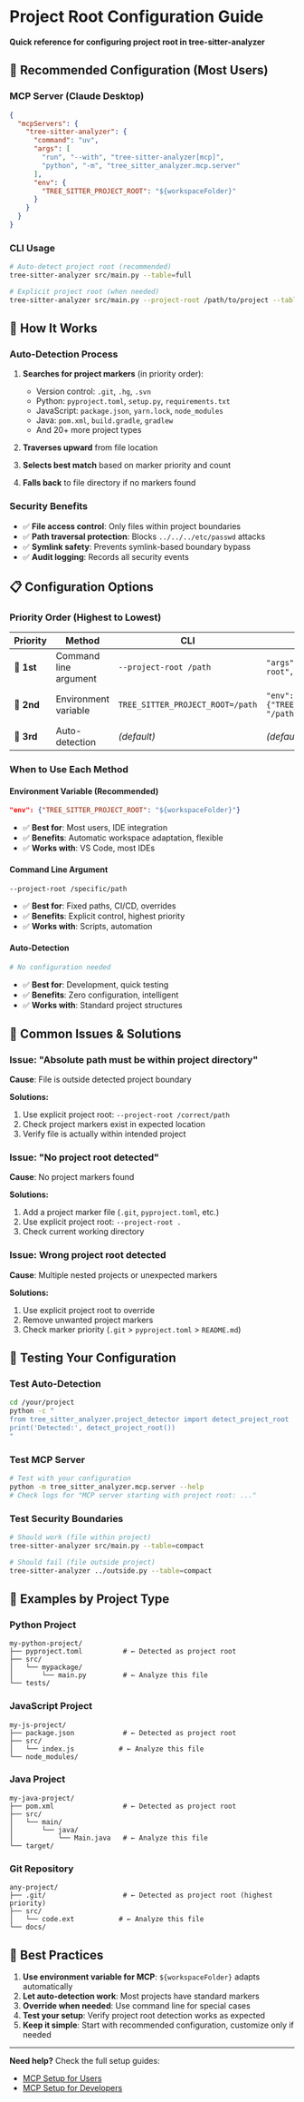 # Project Root Configuration Guide

**Quick reference for configuring project root in tree-sitter-analyzer**

## 🎯 Recommended Configuration (Most Users)

### MCP Server (Claude Desktop)

```json
{
  "mcpServers": {
    "tree-sitter-analyzer": {
      "command": "uv",
      "args": [
        "run", "--with", "tree-sitter-analyzer[mcp]",
        "python", "-m", "tree_sitter_analyzer.mcp.server"
      ],
      "env": {
        "TREE_SITTER_PROJECT_ROOT": "${workspaceFolder}"
      }
    }
  }
}
```

### CLI Usage

```bash
# Auto-detect project root (recommended)
tree-sitter-analyzer src/main.py --table=full

# Explicit project root (when needed)
tree-sitter-analyzer src/main.py --project-root /path/to/project --table=full
```

## 🔧 How It Works

### Auto-Detection Process

1. **Searches for project markers** (in priority order):
   - Version control: `.git`, `.hg`, `.svn`
   - Python: `pyproject.toml`, `setup.py`, `requirements.txt`
   - JavaScript: `package.json`, `yarn.lock`, `node_modules`
   - Java: `pom.xml`, `build.gradle`, `gradlew`
   - And 20+ more project types

2. **Traverses upward** from file location
3. **Selects best match** based on marker priority and count
4. **Falls back** to file directory if no markers found

### Security Benefits

- ✅ **File access control**: Only files within project boundaries
- ✅ **Path traversal protection**: Blocks `../../../etc/passwd` attacks
- ✅ **Symlink safety**: Prevents symlink-based boundary bypass
- ✅ **Audit logging**: Records all security events

## 📋 Configuration Options

### Priority Order (Highest to Lowest)

| Priority | Method | CLI | MCP | Use Case |
|----------|--------|-----|-----|----------|
| 🥇 **1st** | Command line argument | `--project-root /path` | `"args": [..., "--project-root", "/path"]` | Fixed paths, overrides |
| 🥈 **2nd** | Environment variable | `TREE_SITTER_PROJECT_ROOT=/path` | `"env": {"TREE_SITTER_PROJECT_ROOT": "/path"}` | Dynamic, workspace integration |
| 🥉 **3rd** | Auto-detection | *(default)* | *(default)* | Zero configuration |

### When to Use Each Method

#### Environment Variable (Recommended)
```json
"env": {"TREE_SITTER_PROJECT_ROOT": "${workspaceFolder}"}
```
- ✅ **Best for**: Most users, IDE integration
- ✅ **Benefits**: Automatic workspace adaptation, flexible
- ✅ **Works with**: VS Code, most IDEs

#### Command Line Argument
```bash
--project-root /specific/path
```
- ✅ **Best for**: Fixed paths, CI/CD, overrides
- ✅ **Benefits**: Explicit control, highest priority
- ✅ **Works with**: Scripts, automation

#### Auto-Detection
```bash
# No configuration needed
```
- ✅ **Best for**: Development, quick testing
- ✅ **Benefits**: Zero configuration, intelligent
- ✅ **Works with**: Standard project structures

## 🚨 Common Issues & Solutions

### Issue: "Absolute path must be within project directory"

**Cause**: File is outside detected project boundary

**Solutions:**
1. Use explicit project root: `--project-root /correct/path`
2. Check project markers exist in expected location
3. Verify file is actually within intended project

### Issue: "No project root detected"

**Cause**: No project markers found

**Solutions:**
1. Add a project marker file (`.git`, `pyproject.toml`, etc.)
2. Use explicit project root: `--project-root .`
3. Check current working directory

### Issue: Wrong project root detected

**Cause**: Multiple nested projects or unexpected markers

**Solutions:**
1. Use explicit project root to override
2. Remove unwanted project markers
3. Check marker priority (`.git` > `pyproject.toml` > `README.md`)

## 🧪 Testing Your Configuration

### Test Auto-Detection
```bash
cd /your/project
python -c "
from tree_sitter_analyzer.project_detector import detect_project_root
print('Detected:', detect_project_root())
"
```

### Test MCP Server
```bash
# Test with your configuration
python -m tree_sitter_analyzer.mcp.server --help
# Check logs for "MCP server starting with project root: ..."
```

### Test Security Boundaries
```bash
# Should work (file within project)
tree-sitter-analyzer src/main.py --table=compact

# Should fail (file outside project)
tree-sitter-analyzer ../outside.py --table=compact
```

## 📖 Examples by Project Type

### Python Project
```
my-python-project/
├── pyproject.toml          # ← Detected as project root
├── src/
│   └── mypackage/
│       └── main.py         # ← Analyze this file
└── tests/
```

### JavaScript Project
```
my-js-project/
├── package.json            # ← Detected as project root
├── src/
│   └── index.js           # ← Analyze this file
└── node_modules/
```

### Java Project
```
my-java-project/
├── pom.xml                 # ← Detected as project root
├── src/
│   └── main/
│       └── java/
│           └── Main.java   # ← Analyze this file
└── target/
```

### Git Repository
```
any-project/
├── .git/                   # ← Detected as project root (highest priority)
├── src/
│   └── code.ext           # ← Analyze this file
└── docs/
```

## 🎯 Best Practices

1. **Use environment variable for MCP**: `${workspaceFolder}` adapts automatically
2. **Let auto-detection work**: Most projects have standard markers
3. **Override when needed**: Use command line for special cases
4. **Test your setup**: Verify project root detection works as expected
5. **Keep it simple**: Start with recommended configuration, customize only if needed

---

**Need help?** Check the full setup guides:
- [MCP Setup for Users](MCP_SETUP_USERS.md)
- [MCP Setup for Developers](MCP_SETUP_DEVELOPERS.md)
